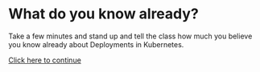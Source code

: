 # What do you know already?

Take a few minutes and stand up and tell the class how much you believe
you know already about Deployments in Kubernetes.

[Click here to continue](./README.md)

